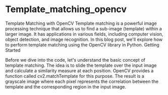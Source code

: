 # Template_matching_opencv
Template Matching with OpenCV
Template matching is a powerful image processing technique that allows us to find a sub-image (template) within a larger image. It has applications in various fields, including computer vision, object detection, and image recognition. In this blog post, we'll explore how to perform template matching using the OpenCV library in Python.
Getting Started

Before we dive into the code, let's understand the basic concept of template matching. The idea is to slide the template over the input image and calculate a similarity measure at each position. OpenCV provides a function called cv2.matchTemplate for this purpose. The result is a grayscale image where each pixel represents the correlation between the template and the corresponding region in the input image.

